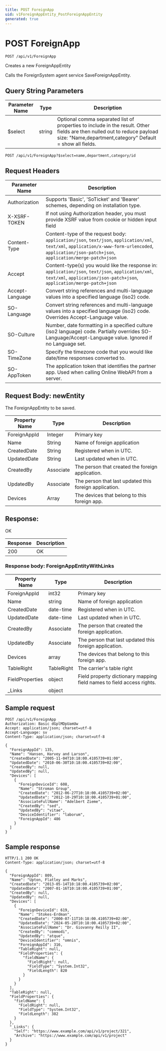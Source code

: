 ```yaml
---
title: POST ForeignApp
uid: v1ForeignAppEntity_PostForeignAppEntity
generated: true
---
```


# POST ForeignApp

```http
POST /api/v1/ForeignApp
```

Creates a new ForeignAppEntity


Calls the ForeignSystem agent service SaveForeignAppEntity.






## Query String Parameters

| Parameter Name | Type |  Description |
|----------------|------|--------------|
| $select | string |  Optional comma separated list of properties to include in the result. Other fields are then nulled out to reduce payload size: "Name,department,category" Default = show all fields. |

```http
POST /api/v1/ForeignApp?$select=name,department,category/id
```


## Request Headers

| Parameter Name | Description |
|----------------|-------------|
| Authorization  | Supports 'Basic', 'SoTicket' and 'Bearer' schemes, depending on installation type. |
| X-XSRF-TOKEN   | If not using Authorization header, you must provide XSRF value from cookie or hidden input field |
| Content-Type | Content-type of the request body: `application/json`, `text/json`, `application/xml`, `text/xml`, `application/x-www-form-urlencoded`, `application/json-patch+json`, `application/merge-patch+json` |
| Accept         | Content-type(s) you would like the response in: `application/json`, `text/json`, `application/xml`, `text/xml`, `application/json-patch+json`, `application/merge-patch+json` |
| Accept-Language | Convert string references and multi-language values into a specified language (iso2) code. |
| SO-Language | Convert string references and multi-language values into a specified language (iso2) code. Overrides Accept-Language value. |
| SO-Culture | Number, date formatting in a specified culture (iso2 language) code. Partially overrides SO-Language/Accept-Language value. Ignored if no Language set. |
| SO-TimeZone | Specify the timezone code that you would like date/time responses converted to. |
| SO-AppToken | The application token that identifies the partner app. Used when calling Online WebAPI from a server. |

## Request Body: newEntity 

The ForeignAppEntity to be saved. 

| Property Name | Type |  Description |
|----------------|------|--------------|
| ForeignAppId | Integer | Primary key |
| Name | String | Name of foreign application |
| CreatedDate | String | Registered when  in UTC. |
| UpdatedDate | String | Last updated when  in UTC. |
| CreatedBy | Associate | The person that created the foreign application. |
| UpdatedBy | Associate | The person that last updated this foreign application. |
| Devices | Array | The devices that belong to this foreign app. |

## Response:

OK

| Response | Description |
|----------------|-------------|
| 200 | OK |

### Response body: ForeignAppEntityWithLinks

| Property Name | Type |  Description |
|----------------|------|--------------|
| ForeignAppId | int32 | Primary key |
| Name | string | Name of foreign application |
| CreatedDate | date-time | Registered when  in UTC. |
| UpdatedDate | date-time | Last updated when  in UTC. |
| CreatedBy | Associate | The person that created the foreign application. |
| UpdatedBy | Associate | The person that last updated this foreign application. |
| Devices | array | The devices that belong to this foreign app. |
| TableRight | TableRight | The carrier's table right |
| FieldProperties | object | Field property dictionary mapping field names to field access rights. |
| _Links | object |  |

## Sample request

```http!
POST /api/v1/ForeignApp
Authorization: Basic dGplMDpUamUw
Accept: application/json; charset=utf-8
Accept-Language: sv
Content-Type: application/json; charset=utf-8

{
  "ForeignAppId": 135,
  "Name": "Hansen, Harvey and Larson",
  "CreatedDate": "2005-11-04T10:18:00.4105739+01:00",
  "UpdatedDate": "2010-06-30T10:18:00.4105739+02:00",
  "CreatedBy": null,
  "UpdatedBy": null,
  "Devices": [
    {
      "ForeignDeviceId": 608,
      "Name": "Stroman Group",
      "CreatedDate": "2012-06-27T10:18:00.4105739+02:00",
      "UpdatedDate": "2012-10-29T10:18:00.4105739+01:00",
      "AssociateFullName": "Adelbert Zieme",
      "CreatedBy": "sed",
      "UpdatedBy": "vitae",
      "DeviceIdentifier": "laborum",
      "ForeignAppId": 486
    }
  ]
}
```

## Sample response

```http_
HTTP/1.1 200 OK
Content-Type: application/json; charset=utf-8

{
  "ForeignAppId": 809,
  "Name": "Upton, Flatley and Marks",
  "CreatedDate": "2013-05-14T10:18:00.4105739+02:00",
  "UpdatedDate": "2007-01-16T10:18:00.4105739+01:00",
  "CreatedBy": null,
  "UpdatedBy": null,
  "Devices": [
    {
      "ForeignDeviceId": 619,
      "Name": "Stokes-Erdman",
      "CreatedDate": "2000-07-11T10:18:00.4105739+02:00",
      "UpdatedDate": "2024-05-28T10:18:00.4105739+02:00",
      "AssociateFullName": "Dr. Giovanny Reilly II",
      "CreatedBy": "commodi",
      "UpdatedBy": "atque",
      "DeviceIdentifier": "omnis",
      "ForeignAppId": 316,
      "TableRight": null,
      "FieldProperties": {
        "fieldName": {
          "FieldRight": null,
          "FieldType": "System.Int32",
          "FieldLength": 820
        }
      }
    }
  ],
  "TableRight": null,
  "FieldProperties": {
    "fieldName": {
      "FieldRight": null,
      "FieldType": "System.Int32",
      "FieldLength": 382
    }
  },
  "_Links": {
    "Self": "https://www.example.com/api/v1/project/321",
    "Archive": "https://www.example.com/api/v1/project"
  }
}
```